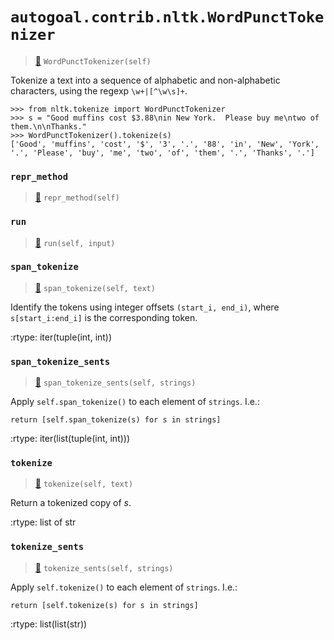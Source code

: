 # `autogoal.contrib.nltk.WordPunctTokenizer`

> [📝](https://github.com/autogal/autogoal/blob/main/autogoal/contrib/nltk/_generated.py#L361)
> `WordPunctTokenizer(self)`

Tokenize a text into a sequence of alphabetic and
non-alphabetic characters, using the regexp ``\w+|[^\w\s]+``.

    >>> from nltk.tokenize import WordPunctTokenizer
    >>> s = "Good muffins cost $3.88\nin New York.  Please buy me\ntwo of them.\n\nThanks."
    >>> WordPunctTokenizer().tokenize(s)
    ['Good', 'muffins', 'cost', '$', '3', '.', '88', 'in', 'New', 'York',
    '.', 'Please', 'buy', 'me', 'two', 'of', 'them', '.', 'Thanks', '.']
### `repr_method`

> [📝](https://github.com/autogoal/autogoal/blob/main/autogoal/utils/__init__.py#L87)
> `repr_method(self)`

### `run`

> [📝](https://github.com/autogoal/autogoal/blob/main/autogoal/contrib/nltk/_generated.py#L367)
> `run(self, input)`

### `span_tokenize`

> [📝](/usr/local/lib/python3.6/dist-packages/nltk/tokenize/regexp.py#L135)
> `span_tokenize(self, text)`

Identify the tokens using integer offsets ``(start_i, end_i)``,
where ``s[start_i:end_i]`` is the corresponding token.

:rtype: iter(tuple(int, int))
### `span_tokenize_sents`

> [📝](/usr/local/lib/python3.6/dist-packages/nltk/tokenize/api.py#L54)
> `span_tokenize_sents(self, strings)`

Apply ``self.span_tokenize()`` to each element of ``strings``.  I.e.:

    return [self.span_tokenize(s) for s in strings]

:rtype: iter(list(tuple(int, int)))
### `tokenize`

> [📝](/usr/local/lib/python3.6/dist-packages/nltk/tokenize/regexp.py#L122)
> `tokenize(self, text)`

Return a tokenized copy of *s*.

:rtype: list of str
### `tokenize_sents`

> [📝](/usr/local/lib/python3.6/dist-packages/nltk/tokenize/api.py#L44)
> `tokenize_sents(self, strings)`

Apply ``self.tokenize()`` to each element of ``strings``.  I.e.:

    return [self.tokenize(s) for s in strings]

:rtype: list(list(str))
